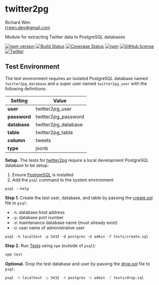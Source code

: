 # twitter2pg

Richard Wen  
rrwen.dev@gmail.com  

Module for extracting Twitter data to PostgreSQL databases

[![npm version](https://badge.fury.io/js/twitter2pg.svg)](https://badge.fury.io/js/twitter2pg)
[![Build Status](https://travis-ci.org/rrwen/rrwen/twitter2pg.svg?branch=master)](https://travis-ci.org/rrwen/twitter2pg)
[![Coverage Status](https://coveralls.io/repos/github/rrwen/twitter2pg/badge.svg?branch=master)](https://coveralls.io/github/rrwen/twitter2pg?branch=master)
[![npm](https://img.shields.io/npm/dt/twitter2pg.svg)](https://www.npmjs.com/package/twitter2pg)
[![GitHub license](https://img.shields.io/github/license/rrwen/twitter2pg.svg)](https://github.com/rrwen/twitter2pg/blob/master/LICENSE)
[![Twitter](https://img.shields.io/twitter/url/https/github.com/rrwen/twitter2pg.svg?style=social)](https://twitter.com/intent/tweet?text=Module%20for%20extracting%20Twitter%20data%20to%20PostgreSQL%20databases:%20https%3A%2F%2Fgithub.com%2Frrwen%2Ftwitter2pg%20%23nodejs%20%23npm)

## Test Environment

The test environment requires an isolated PostgreSQL database named `twitter2pg_database` and a super user named `twitter2pg_user` with the following definitions:

Setting | Value
--- | ---
**user** | twitter2pg_user
**password** | twitter2pg_password
**database** | twitter2pg_database
**table** | twitter2pg_table
**column** | tweets
**type** | jsonb

**Setup.** The tests for [twitter2pg](https://www.npmjs.com/package/twitter2pg) require a local development PostgreSQL database to be setup:

1. Ensure [PostgreSQL](https://www.postgresql.org/) is installed
2. Add the `psql` command to the system environment

```
psql --help
```

**Step 1.** Create the test user, database, and table by passing the [create.sql](create.sql) file to `psql`:

* `-h`: database host address
* `-p`: database port number
* `-d`: maintenance database name (must already exist)
* `-U`: user name of administrative user

```
psql -h localhost -p 5432 -d postgres -U admin -f tests/create.sql
```

**Step 2.** Run [Tests](../README.md#tests) using `npm` (outside of `psql`):

```sh
npm test
```

**Optional.** Drop the test database and user by passing the [drop.sql](drop.sql) file to `psql`:

```sh
psql -h localhost -p 5432 -d postgres -U admin -f tests/drop.sql
```
